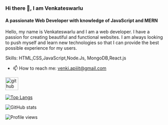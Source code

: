 ### Hi there 👋, I am Venkateswarlu
#### A passionate Web Developer with knowledge of JavaScript and MERN

Hello, my name is Venkateswarlu and I am a web developer. I have a passion for creating beautiful and functional websites. I am always looking to push myself and learn new technologies so that I can provide the best possible experience for my users.

Skills: HTML,CSS,JavaScript,Node.Js, MongoDB,React.js

- 📫 How to reach me: venki.apiiit@gmail.com 


[<img src='https://cdn.jsdelivr.net/npm/simple-icons@3.0.1/icons/github.svg' alt='github' height='40'>](https://github.com/venkikgit)  

[![Top Langs](https://github-readme-stats.vercel.app/api/top-langs/?username=venkikgit)](https://github.com/anuraghazra/github-readme-stats)

![GitHub stats](https://github-readme-stats.vercel.app/api?username=venkikgit&show_icons=true)  

![Profile views](https://gpvc.arturio.dev/venkikgit)  
